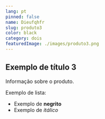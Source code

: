 ```yaml
---
lang: pt
pinned: false
name: Dieufqhfr
slug: produto3
color: black
category: dois
featuredImage: ./images/produto3.png
---
```


## Exemplo de título 3

Informação sobre o produto.

Exemplo de lista:

- Exemplo de **negrito**
- Exemplo de _itálico_
